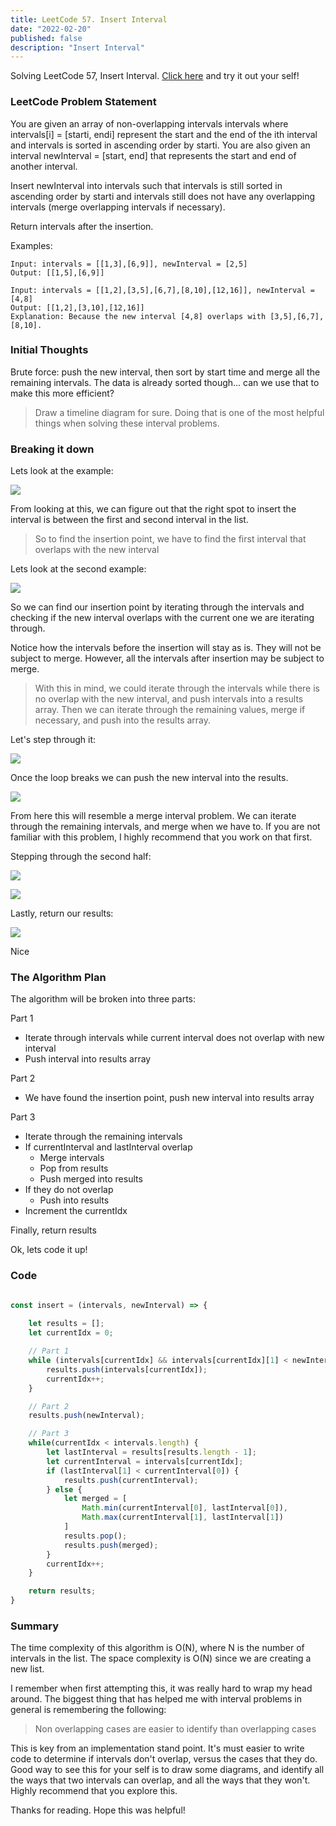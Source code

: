 ```yaml
---
title: LeetCode 57. Insert Interval
date: "2022-02-20"
published: false
description: "Insert Interval"
---
```


Solving LeetCode 57, Insert Interval. [Click here](https://leetcode.com/problems/insert-interval/) and try it out your self!

### LeetCode Problem Statement

You are given an array of non-overlapping intervals intervals where intervals[i] = [starti, endi] represent the start and the end of the ith interval and intervals is sorted in ascending order by starti. You are also given an interval newInterval = [start, end] that represents the start and end of another interval.

Insert newInterval into intervals such that intervals is still sorted in ascending order by starti and intervals still does not have any overlapping intervals (merge overlapping intervals if necessary).

Return intervals after the insertion.

Examples:

```
Input: intervals = [[1,3],[6,9]], newInterval = [2,5]
Output: [[1,5],[6,9]]

Input: intervals = [[1,2],[3,5],[6,7],[8,10],[12,16]], newInterval = [4,8]
Output: [[1,2],[3,10],[12,16]]
Explanation: Because the new interval [4,8] overlaps with [3,5],[6,7],[8,10].
```

### Initial Thoughts 
Brute force: push the new interval, then sort by start time 
and merge all the remaining intervals. The data is already sorted though... can we use that to make this more efficient?

> Draw a timeline diagram for sure. Doing that is one of the most helpful things 
> when solving these interval problems.

### Breaking it down

Lets look at the example:

![](example1.png)

From looking at this, we can figure out that the right spot to 
insert the interval is between the first and second interval in the
list. 

> So to find the insertion point, we have to find the first interval that overlaps with the new interval

Lets look at the second example:

![](example2.png)

So we can find our insertion point by iterating through the intervals and checking if the new interval overlaps with the current one we are iterating through. 

Notice how the intervals before the insertion will stay as is. They will not be subject to merge. However, all the intervals after insertion may be subject to merge. 

> With this in mind, we could iterate through the intervals while there is no
> overlap with the new interval, and push intervals into a results array. Then we can iterate through the remaining values, merge if necessary, and push into the results array.

Let's step through it:

![](firstLoop.png)

Once the loop breaks we can push the new interval into the results.  

![](addNewIntToResults.png)

From here this will resemble a merge interval problem. We can iterate through the remaining intervals, and merge when we have to. If you are not familiar with this problem, I highly recommend that you work on that first.

Stepping through the second half:

![](secondLoop1.png)

![](secondLoopPart2.png)


Lastly, return our results:

![](returnResults.png)

Nice

### The Algorithm Plan

The algorithm will be broken into three parts:

Part 1
* Iterate through intervals while current interval does not overlap with new interval
* Push interval into results array

Part 2
* We have found the insertion point, push new interval into results array

Part 3
* Iterate through the remaining intervals
* If currentInterval and lastInterval overlap
  * Merge intervals
  * Pop from results
  * Push merged into results
* If they do not overlap
  * Push into results
* Increment the currentIdx

Finally, return results

Ok, lets code it up!

### Code

```javascript

const insert = (intervals, newInterval) => {
    
    let results = [];
    let currentIdx = 0;

    // Part 1
    while (intervals[currentIdx] && intervals[currentIdx][1] < newInterval[0]) {
        results.push(intervals[currentIdx]);
        currentIdx++;
    }

    // Part 2
    results.push(newInterval);

    // Part 3
    while(currentIdx < intervals.length) {
        let lastInterval = results[results.length - 1];
        let currentInterval = intervals[currentIdx];
        if (lastInterval[1] < currentInterval[0]) {
            results.push(currentInterval);
        } else {
            let merged = [
                Math.min(currentInterval[0], lastInterval[0]),
                Math.max(currentInterval[1], lastInterval[1])
            ]
            results.pop();
            results.push(merged);
        }
        currentIdx++;
    }

    return results;
}

```

### Summary

The time complexity of this algorithm is O(N), where N is the number of intervals in the list. The space complexity is O(N) since we are creating a new list.

I remember when first attempting this, it was really hard to wrap my head around. The biggest thing that has helped me with interval problems in general is remembering the following:

> Non overlapping cases are easier to identify than overlapping cases

This is key from an implementation stand point. It's must easier to write code to determine if intervals don't overlap, versus the cases that they do. Good way to see this for your self is to draw some diagrams, and identify all the ways that two intervals can overlap, and all the ways that they won't. Highly recommend that you explore this. 

Thanks for reading. Hope this was helpful!

